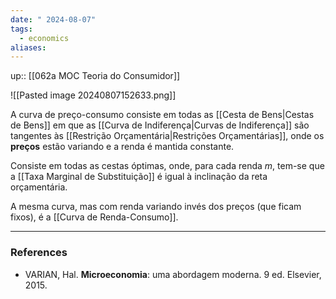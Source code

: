 ```yaml
---
date: " 2024-08-07"
tags:
  - economics
aliases:
---
```


up:: [[062a MOC Teoria do Consumidor]]

![[Pasted image 20240807152633.png]]

A curva de preço-consumo consiste em todas as [[Cesta de Bens|Cestas de Bens]] em que as [[Curva de Indiferença|Curvas de Indiferença]] são tangentes às [[Restrição Orçamentária|Restrições Orçamentárias]], onde os **preços** estão variando e a renda é mantida constante. 

Consiste em todas as cestas óptimas, onde, para cada renda $m$, tem-se que a [[Taxa Marginal de Substituição]] é igual à inclinação da reta orçamentária. 

A mesma curva, mas com renda variando invés dos preços (que ficam fixos), é a [[Curva de Renda-Consumo]].

---
### References
- VARIAN, Hal. **Microeconomia**: uma abordagem moderna. 9 ed. Elsevier, 2015.